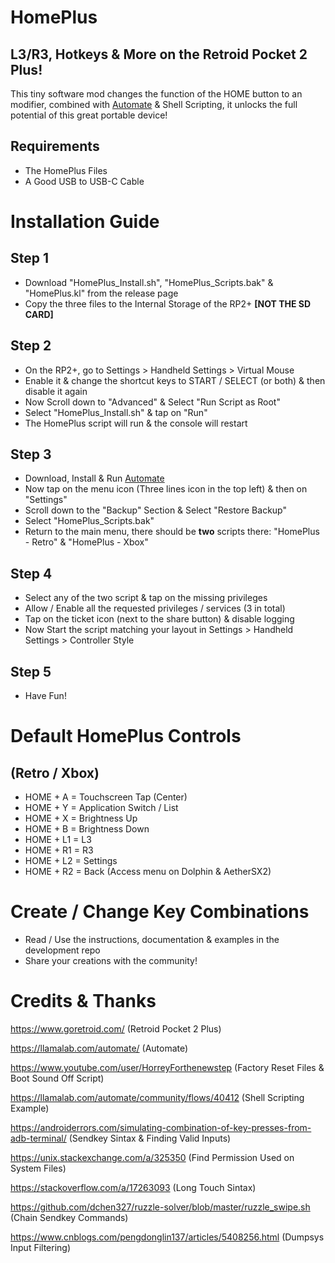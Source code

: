 # HomePlus 
## L3/R3, Hotkeys & More on the Retroid Pocket 2 Plus!

This tiny software mod changes the function of the HOME button to an modifier, combined with [Automate](https://llamalab.com/automate/) & Shell Scripting, it unlocks the full potential of this great portable device!

## Requirements

- The HomePlus Files
- A Good USB to USB-C Cable

# Installation Guide

## Step 1

- Download "HomePlus_Install.sh", "HomePlus_Scripts.bak" & "HomePlus.kl" from the release page
- Copy the three files to the Internal Storage of the RP2+ **[NOT THE SD CARD]**

## Step 2

- On the RP2+, go to Settings > Handheld Settings > Virtual Mouse
- Enable it & change the shortcut keys to START / SELECT (or both) & then disable it again
- Now Scroll down to "Advanced" & Select "Run Script as Root"
- Select "HomePlus_Install.sh" & tap on "Run"
- The HomePlus script will run & the console will restart

## Step 3

- Download, Install & Run [Automate](https://llamalab.com/automate/)
- Now tap on the menu icon (Three lines icon in the top left) & then on "Settings"
- Scroll down to the "Backup" Section & Select "Restore Backup"
- Select "HomePlus_Scripts.bak"
- Return to the main menu, there should be **two** scripts there: "HomePlus - Retro" & "HomePlus - Xbox"

## Step 4

- Select any of the two script & tap on the missing privileges
- Allow / Enable all the requested privileges / services (3 in total)
- Tap on the ticket icon (next to the share button) & disable logging 
- Now Start the script matching your layout in Settings > Handheld Settings > Controller Style

## Step 5

- Have Fun!

# Default HomePlus Controls
## (Retro / Xbox)

- HOME + A  = Touchscreen Tap (Center)
- HOME + Y  = Application Switch / List
- HOME + X  = Brightness Up
- HOME + B  = Brightness Down
- HOME + L1 = L3
- HOME + R1 = R3
- HOME + L2 = Settings
- HOME + R2 = Back (Access menu on Dolphin & AetherSX2)

# Create / Change Key Combinations 

- Read / Use the instructions, documentation & examples in the development repo
- Share your creations with the community! 

# Credits & Thanks

https://www.goretroid.com/ (Retroid Pocket 2 Plus)

https://llamalab.com/automate/ (Automate)

https://www.youtube.com/user/HorreyForthenewstep (Factory Reset Files & Boot Sound Off Script)

https://llamalab.com/automate/community/flows/40412 (Shell Scripting Example)

https://androiderrors.com/simulating-combination-of-key-presses-from-adb-terminal/ 
(Sendkey Sintax & Finding Valid Inputs)

https://unix.stackexchange.com/a/325350 (Find Permission Used on System Files)

https://stackoverflow.com/a/17263093 (Long Touch Sintax)

https://github.com/dchen327/ruzzle-solver/blob/master/ruzzle_swipe.sh (Chain Sendkey Commands)

https://www.cnblogs.com/pengdonglin137/articles/5408256.html (Dumpsys Input Filtering) 

